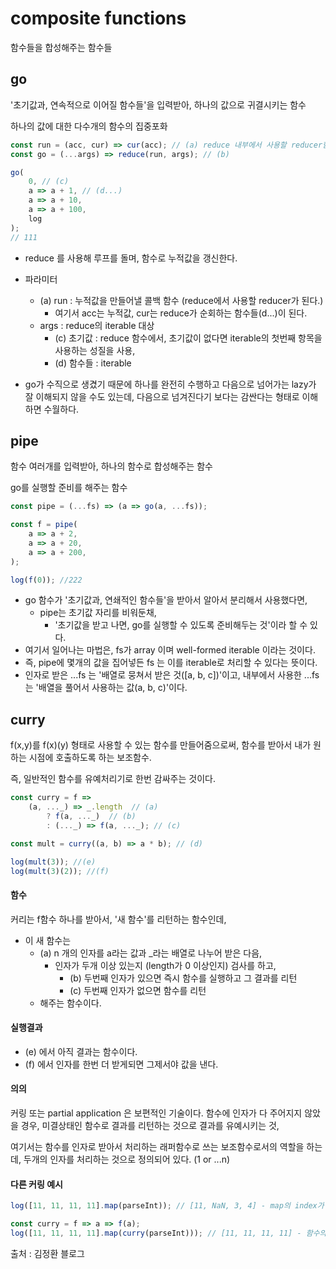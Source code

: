 # composite functions

함수들을 합성해주는 함수들



## go

'초기값과, 연속적으로 이어질 함수들'을 입력받아, 하나의 값으로 귀결시키는 함수

하나의 값에 대한 다수개의 함수의 집중포화

```javascript
const run = (acc, cur) => cur(acc); // (a) reduce 내부에서 사용할 reducer함수
const go = (...args) => reduce(run, args); // (b)

go(
    0, // (c)
    a => a + 1, // (d...) 
    a => a + 10,
    a => a + 100,
    log
);
// 111
```

- reduce 를 사용해 루프를 돌며, 함수로 누적값을 갱신한다.
- 파라미터
  - (a) run : 누적값을 만들어낼 콜백 함수 (reduce에서 사용할 reducer가 된다.)
    - 여기서 acc는 누적값, cur는 reduce가 순회하는 함수들(d...)이 된다.
  - args : reduce의 iterable 대상
    - (c) 초기값 : reduce 함수에서, 초기값이 없다면 iterable의 첫번째 항목을 사용하는 성질을 사용,
    - (d) 함수들 :  iterable

- go가 수직으로 생겼기 때문에 하나를 완전히 수행하고 다음으로 넘어가는 lazy가 잘 이해되지 않을 수도 있는데, 다음으로 넘겨진다기 보다는 감싼다는 형태로 이해하면 수월하다.



## pipe

함수 여러개를 입력받아, 하나의 함수로 합성해주는 함수

go를 실행할 준비를 해주는 함수

```javascript
const pipe = (...fs) => (a => go(a, ...fs));

const f = pipe(
    a => a + 2,
    a => a + 20,
    a => a + 200,
);

log(f(0)); //222
```

- go 함수가 '초기값과, 연쇄적인 함수들'을 받아서 알아서 분리해서 사용했다면, 
  - pipe는 초기값 자리를 비워둔채, 
    - '초기값을 받고 나면, go를 실행할 수 있도록 준비해두는 것'이라 할 수 있다.
- 여기서 일어나는 마법은, fs가 array 이며 well-formed iterable 이라는 것이다.
- 즉, pipe에 몇개의 값을 집어넣든 fs 는 이를 iterable로 처리할 수 있다는 뜻이다.
- 인자로 받은 ...fs 는 '배열로 뭉쳐서 받은 것([a, b, c])'이고, 내부에서 사용한 ...fs 는 '배열을 풀어서 사용하는 값(a, b, c)'이다. 



## curry

f(x,y)를 f(x)(y) 형태로 사용할 수 있는 함수를 만들어줌으로써, 함수를 받아서 내가 원하는 시점에 호출하도록 하는 보조함수. 

즉, 일반적인 함수를 유예처리기로 한번 감싸주는 것이다.

```javascript
const curry = f =>
    (a, ..._) => _.length  // (a)
        ? f(a, ..._)  // (b)
        : (..._) => f(a, ..._); // (c)

const mult = curry((a, b) => a * b); // (d)

log(mult(3)); //(e)
log(mult(3)(2)); //(f)
```



#### 함수

커리는 f함수 하나를 받아서, '새 함수'를 리턴하는 함수인데,

- 이 새 함수는 
  - (a)  n 개의 인자를  a라는 값과 _라는 배열로 나누어 받은 다음, 
    - 인자가 두개 이상 있는지 (length가 0 이상인지) 검사를 하고,
      - (b) 두번째 인자가 있으면 즉시 함수를 실행하고 그 결과를 리턴
      - (c) 두번째 인자가 없으면 함수를 리턴
  - 해주는 함수이다.



#### 실행결과

- (e) 에서 아직 결과는 함수이다.
- (f) 에서 인자를 한번 더 받게되면 그제서야 값을 낸다.



#### 의의

커링 또는  partial application 은 보편적인 기술이다. 함수에 인자가 다 주어지지 않았을 경우, 미결상태인 함수로 결과를 리턴하는 것으로 결과를 유예시키는 것, 

여기서는 함수를 인자로 받아서 처리하는 래퍼함수로 쓰는 보조함수로서의 역할을 하는데, 두개의 인자를 처리하는 것으로 정의되어 있다.  (1 or ...n)



#### 다른 커링 예시 

```javascript
log([11, 11, 11, 11].map(parseInt)); // [11, NaN, 3, 4] - map의 index가 parseInt의 radix로 처리

const curry = f => a => f(a);
log([11, 11, 11, 11].map(curry(parseInt))); // [11, 11, 11, 11] - 함수의 인자를 1개만 받도록 커링
```

출처 : 김정환 블로그